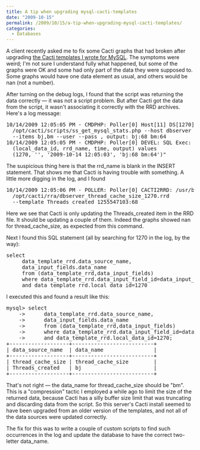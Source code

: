 ```yaml
---
title: A tip when upgrading mysql-cacti-templates
date: "2009-10-15"
permalink: /2009/10/15/a-tip-when-upgrading-mysql-cacti-templates/
categories:
  - Databases
---
```

A client recently asked me to fix some Cacti graphs that had broken after upgrading [the Cacti templates I wrote for MySQL][1]. The symptoms were weird; I'm not sure I understand fully what happened, but some of the graphs were OK and some had only part of the data they were supposed to. Some graphs would have one data element as usual, and others would be nan (not a number).

After turning on the debug logs, I found that the script was returning the data correctly &#8212; it was not a script problem. But after Cacti got the data from the script, it wasn't associating it correctly with the RRD archives. Here's a log message:

<pre>10/14/2009 12:05:05 PM - CMDPHP: Poller[0] Host[11] DS[1270] CMD: /usr/bin/php -q
  /opt/cacti/scripts/ss_get_mysql_stats.php --host dbserver
  --items bj,bm --user --pass , output: bj:68 bm:64
10/14/2009 12:05:05 PM - CMDPHP: Poller[0] DEVEL: SQL Exec: "insert into poller_output
  (local_data_id, rrd_name, time, output) values
  (1270, '', '2009-10-14 12:05:03', 'bj:68 bm:64')"</pre>

The suspicious thing here is that the rrd_name is blank in the INSERT statement. That shows me that Cacti is having trouble with something. A little more digging in the log, and I found

<pre>10/14/2009 12:05:06 PM - POLLER: Poller[0] CACTI2RRD: /usr/bin/rrdtool update
  /opt/cacti/rra/dbserver_thread_cache_size_1270.rrd
  --template Threads_created 1255547103:68</pre>

Here we see that Cacti is only updating the Threads\_created item in the RRD file. It should be updating a couple of them. Indeed the graphs showed nan for thread\_cache_size, as expected from this command.

Next I found this SQL statement (all by searching for 1270 in the log, by the way):

<pre>select
     data_template_rrd.data_source_name,
     data_input_fields.data_name
     from (data_template_rrd,data_input_fields)
     where data_template_rrd.data_input_field_id=data_input_fields.id
     and data_template_rrd.local_data_id=1270</pre>

I executed this and found a result like this:

<pre>mysql> select
    ->      data_template_rrd.data_source_name,
    ->      data_input_fields.data_name
    ->      from (data_template_rrd,data_input_fields)
    ->      where data_template_rrd.data_input_field_id=data_input_fields.id
    ->      and data_template_rrd.local_data_id=1270;
+-------------------+--------------------------+
| data_source_name  | data_name                |
+-------------------+--------------------------+
| thread_cache_size | thread_cache_size        | 
| Threads_created   | bj                       | 
+-------------------+--------------------------+
</pre>

That's not right &#8212; the data\_name for thread\_cache_size should be "bm". This is a "compression" tactic I employed a while ago to limit the size of the returned data, because Cacti has a silly buffer size limit that was truncating and discarding data from the script. So this server's Cacti install seemed to have been upgraded from an older version of the templates, and not all of the data sources were updated correctly.

The fix for this was to write a couple of custom scripts to find such occurrences in the log and update the database to have the correct two-letter data_name.

 [1]: http://code.google.com/p/mysql-cacti-templates

